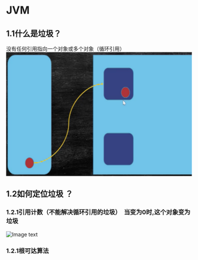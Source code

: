 # JVM
## 1.1什么是垃圾？ 
  没有任何引用指向一个对象或多个对象（循环引用）
  ![Image text](https://github.com/ZhaoChenheng/1/blob/master/img/%E6%B2%A1%E6%9C%89%E4%BB%BB%E4%BD%95%E5%BC%95%E7%94%A8%E6%8C%87%E5%90%91%E8%AF%A5%E5%AF%B9%E8%B1%A1.png)
## 1.2如何定位垃圾 ？
### 1.2.1引用计数（不能解决循环引用的垃圾）    当变为0时,这个对象变为垃圾
 ![Image text](https://github.com/ZhaoChenheng/1//master/img/%E6%B2%A1%E6%9C%89%E4%BB%BB%E4%BD%95%E5%BC%95%E7%94%A8%E6%8C%87%E5%90%91%E8%AF%A5%E5%AF%B9%E8%B1%A1.png)
### 1.2.1根可达算法  
